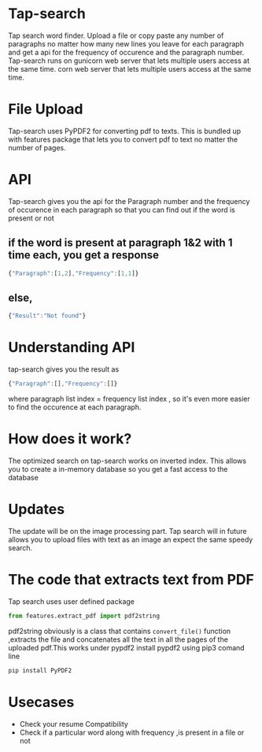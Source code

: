 # Tap-search
Tap search word finder. Upload a file or copy paste any number of paragraphs no matter how many new lines you leave for each paragraph and get a api for the frequency of occurence and the paragraph number. Tap-search runs on gunicorn web server that lets multiple users access at the same time.
corn web server that lets multiple users access at the same time.
# File Upload
Tap-search uses PyPDF2 for converting pdf to texts. This is bundled up with features package that lets you to convert pdf to text no matter the number of pages.

# API
Tap-search gives you the api for the Paragraph number and the frequency of occurence in each paragraph so that you can find out if the word is present or not

## if the word is present at paragraph 1&2 with 1 time each, you get a response
```javascript
{"Paragraph":[1,2],"Frequency":[1,1]}
```
## else,
```javascript
{"Result":"Not found"}
```


# Understanding API

tap-search gives you the result as 
```javascript
{"Paragraph":[],"Frequency":[]}
```

where paragraph list index = frequency list index , so it's even more easier to find the occurence at each paragraph.

# How does it work?
The optimized search on tap-search works on inverted index. This allows you to create a in-memory database so you get a fast access to the database

# Updates
The update will be on the image processing part. Tap search will in future allows you to upload files with text as an image an expect the same speedy search.

# The code that extracts text from PDF
Tap search uses user defined package
```python
from features.extract_pdf import pdf2string 
```
pdf2string obviously is a class that contains ```convert_file()``` function ,extracts the file and concatenates all the text in all the pages of the uploaded pdf.This works under pypdf2
install pypdf2 using pip3 comand line
```python 
pip install PyPDF2
```


# Usecases
* Check your resume Compatibility
* Check if a particular word along with frequency ,is present in a file or not 

